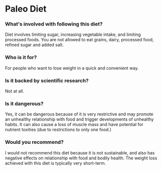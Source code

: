 # Paleo Diet
### What's involved with following this diet? 
Diet involves limiting sugar, increasing vegetable intake, and limiting processed foods. You are not allowed to eat grains, dairy, processed food, refined sugar and added salt. 
### Who is it for? 
For people who want to lose weight  in a quick and convenient way. 
### Is it backed by scientific research? 
Not at all. 
### Is it dangerous? 
Yes, it can be dangerous because of it is very restrictive and may promote an unhealthy relationship with food and trigger developments of unhealthy habits. It can also cause a loss of muscle mass and have potential for nutrient toxities (due to restrictions to only one food.)
### Would you recommend? 
I would not recommend this diet because it is not sustainable, and also has negative effects on relationship with food and bodily health. The weight loss achieved with this diet is typically very short-term. 